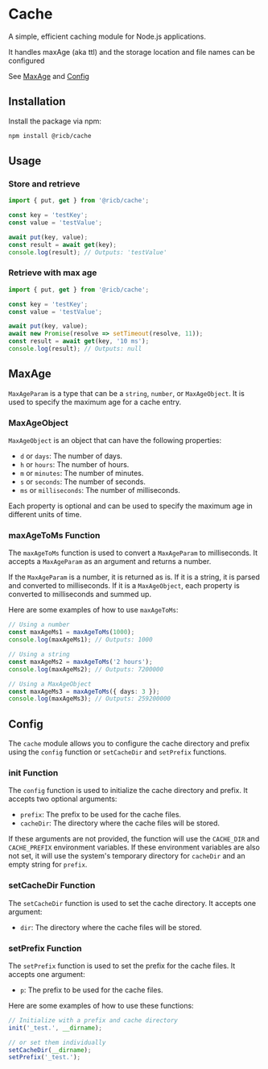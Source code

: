 # Cache

A simple, efficient caching module for Node.js applications.

It handles maxAge (aka ttl) and the storage location and file names can be configured

See [MaxAge](#maxage) and [Config](#config)

## Installation

Install the package via npm:

```bash
npm install @ricb/cache
```

## Usage

### Store and retrieve

```typescript
import { put, get } from '@ricb/cache';

const key = 'testKey';
const value = 'testValue';

await put(key, value);
const result = await get(key);
console.log(result); // Outputs: 'testValue'
```

### Retrieve with max age

```typescript
import { put, get } from '@ricb/cache';

const key = 'testKey';
const value = 'testValue';

await put(key, value);
await new Promise(resolve => setTimeout(resolve, 11));
const result = await get(key, '10 ms');
console.log(result); // Outputs: null
```

## MaxAge

`MaxAgeParam` is a type that can be a `string`, `number`, or `MaxAgeObject`. It is used to specify the maximum age for a cache entry.

### MaxAgeObject

`MaxAgeObject` is an object that can have the following properties:

- `d` or `days`: The number of days.
- `h` or `hours`: The number of hours.
- `m` or `minutes`: The number of minutes.
- `s` or `seconds`: The number of seconds.
- `ms` or `milliseconds`: The number of milliseconds.

Each property is optional and can be used to specify the maximum age in different units of time.

### maxAgeToMs Function

The `maxAgeToMs` function is used to convert a `MaxAgeParam` to milliseconds. It accepts a `MaxAgeParam` as an argument and returns a number.

If the `MaxAgeParam` is a number, it is returned as is. If it is a string, it is parsed and converted to milliseconds. If it is a `MaxAgeObject`, each property is converted to milliseconds and summed up.

Here are some examples of how to use `maxAgeToMs`:

```typescript
// Using a number
const maxAgeMs1 = maxAgeToMs(1000);
console.log(maxAgeMs1); // Outputs: 1000

// Using a string
const maxAgeMs2 = maxAgeToMs('2 hours');
console.log(maxAgeMs2); // Outputs: 7200000

// Using a MaxAgeObject
const maxAgeMs3 = maxAgeToMs({ days: 3 });
console.log(maxAgeMs3); // Outputs: 259200000
```

## Config

The `cache` module allows you to configure the cache directory and prefix using the `config` function or `setCacheDir` and `setPrefix` functions.

### init Function

The `config` function is used to initialize the cache directory and prefix. It accepts two optional arguments:

- `prefix`: The prefix to be used for the cache files.
- `cacheDir`: The directory where the cache files will be stored.

If these arguments are not provided, the function will use the `CACHE_DIR` and `CACHE_PREFIX` environment variables. If these environment variables are also not set, it will use the system's temporary directory for `cacheDir` and an empty string for `prefix`.

### setCacheDir Function

The `setCacheDir` function is used to set the cache directory. It accepts one argument:

- `dir`: The directory where the cache files will be stored.

### setPrefix Function

The `setPrefix` function is used to set the prefix for the cache files. It accepts one argument:

- `p`: The prefix to be used for the cache files.

Here are some examples of how to use these functions:

```typescript
// Initialize with a prefix and cache directory
init('_test.', __dirname);

// or set them individually
setCacheDir(__dirname);
setPrefix('_test.');
```
